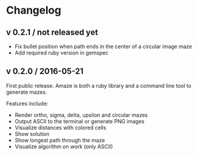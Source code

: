 
# Changelog

## v 0.2.1 / not released yet
- Fix bullet position when path ends in the center of a circular image maze
- Add required ruby version in gemspec


## v 0.2.0 / 2016-05-21
First public release. Amaze is both a ruby library and a command line tool to generate mazes.

Features include:

- Render ortho, sigma, delta, upsilon and circular mazes
- Output ASCII to the terminal or generate PNG images
- Visualize distances with colored cells
- Show solution
- Show longest path through the maze
- Visualize algorithm on work (only ASCII)
